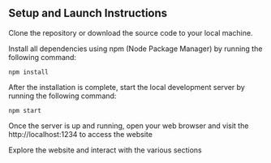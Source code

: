 ## Setup and Launch Instructions

Clone the repository or download the source code to your local machine.

Install all dependencies using npm (Node Package Manager) by running the following command:

`npm install`

After the installation is complete, start the local development server by running the following command:

`npm start`

Once the server is up and running, open your web browser and visit the http://localhost:1234 to access the website

Explore the website and interact with the various sections
